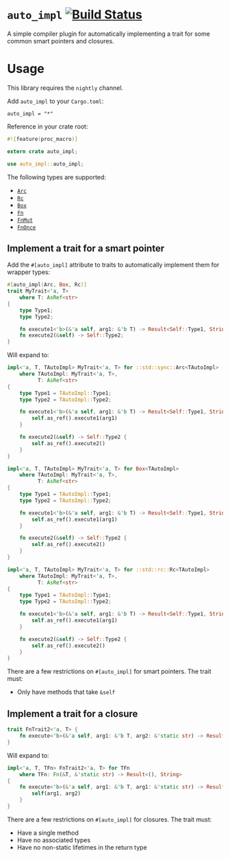 # `auto_impl` [![Build Status](https://travis-ci.org/KodrAus/auto_impl.svg?branch=master)](https://travis-ci.org/KodrAus/auto_impl)

A simple compiler plugin for automatically implementing a trait for some common smart pointers and closures.

# Usage

This library requires the `nightly` channel.

Add `auto_impl` to your `Cargo.toml`:

```
auto_impl = "*"
```

Reference in your crate root:

```rust
#![feature(proc_macro)]

extern crate auto_impl;

use auto_impl::auto_impl;
```

The following types are supported:

- [`Arc`](https://doc.rust-lang.org/std/sync/struct.Arc.html)
- [`Rc`](https://doc.rust-lang.org/std/rc/struct.Rc.html)
- [`Box`](https://doc.rust-lang.org/std/boxed/struct.Box.html)
- [`Fn`](https://doc.rust-lang.org/std/ops/trait.Fn.html)
- [`FnMut`](https://doc.rust-lang.org/std/ops/trait.FnMut.html)
- [`FnOnce`](https://doc.rust-lang.org/std/ops/trait.FnOnce.html)

## Implement a trait for a smart pointer

Add the `#[auto_impl]` attribute to traits to automatically implement them for wrapper types:

```rust
#[auto_impl(Arc, Box, Rc)]
trait MyTrait<'a, T> 
    where T: AsRef<str>
{
    type Type1;
    type Type2;

    fn execute1<'b>(&'a self, arg1: &'b T) -> Result<Self::Type1, String>;
    fn execute2(&self) -> Self::Type2;
}
```

Will expand to:

```rust
impl<'a, T, TAutoImpl> MyTrait<'a, T> for ::std::sync::Arc<TAutoImpl>
    where TAutoImpl: MyTrait<'a, T>,
          T: AsRef<str>
{
    type Type1 = TAutoImpl::Type1;
    type Type2 = TAutoImpl::Type2;

    fn execute1<'b>(&'a self, arg1: &'b T) -> Result<Self::Type1, String> {
        self.as_ref().execute1(arg1)
    }

    fn execute2(&self) -> Self::Type2 {
        self.as_ref().execute2()
    }
}

impl<'a, T, TAutoImpl> MyTrait<'a, T> for Box<TAutoImpl>
    where TAutoImpl: MyTrait<'a, T>,
          T: AsRef<str>
{
    type Type1 = TAutoImpl::Type1;
    type Type2 = TAutoImpl::Type2;

    fn execute1<'b>(&'a self, arg1: &'b T) -> Result<Self::Type1, String> {
        self.as_ref().execute1(arg1)
    }

    fn execute2(&self) -> Self::Type2 {
        self.as_ref().execute2()
    }
}

impl<'a, T, TAutoImpl> MyTrait<'a, T> for ::std::rc::Rc<TAutoImpl>
    where TAutoImpl: MyTrait<'a, T>,
          T: AsRef<str>
{
    type Type1 = TAutoImpl::Type1;
    type Type2 = TAutoImpl::Type2;

    fn execute1<'b>(&'a self, arg1: &'b T) -> Result<Self::Type1, String> {
        self.as_ref().execute1(arg1)
    }

    fn execute2(&self) -> Self::Type2 {
        self.as_ref().execute2()
    }
}
```

There are a few restrictions on `#[auto_impl]` for smart pointers. The trait must:

- Only have methods that take `&self`

## Implement a trait for a closure

```rust
trait FnTrait2<'a, T> {
    fn execute<'b>(&'a self, arg1: &'b T, arg2: &'static str) -> Result<(), String>;
}
```

Will expand to:

```rust
impl<'a, T, TFn> FnTrait2<'a, T> for TFn
    where TFn: Fn(&T, &'static str) -> Result<(), String>
{
    fn execute<'b>(&'a self, arg1: &'b T, arg1: &'static str) -> Result<(), String> {
        self(arg1, arg2)
    }
}
```

There are a few restrictions on `#[auto_impl]` for closures. The trait must:

- Have a single method
- Have no associated types
- Have no non-static lifetimes in the return type
